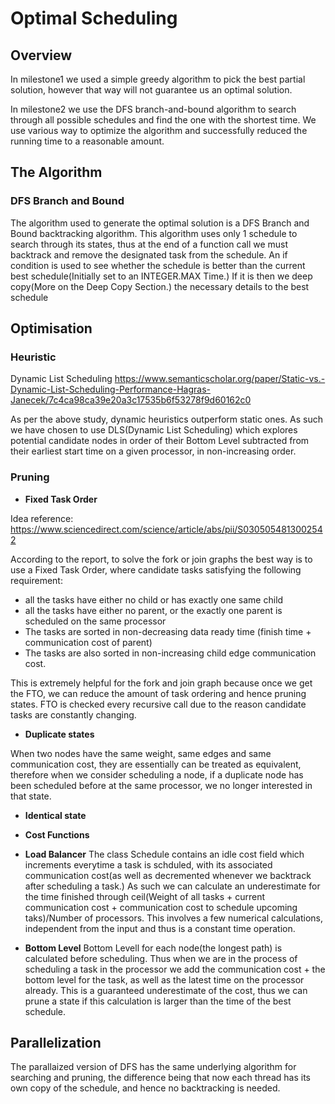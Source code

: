# Optimal Scheduling

## Overview

In milestone1 we used a simple greedy algorithm to pick the best partial solution, however that way will not guarantee
 us an optimal solution.

In milestone2 we use the DFS branch-and-bound algorithm to search through all possible
schedules and find the one with the shortest time.
We use various way to optimize the algorithm and successfully reduced the running time
to a reasonable amount.

## The Algorithm

### DFS Branch and Bound
The algorithm used to generate the optimal solution is a DFS Branch and Bound backtracking algorithm. This algorithm uses only 1 schedule to search through its states, thus at the end of a function call we must backtrack and remove the designated task from the schedule. An if condition is used to see whether the schedule is better than the current best schedule(Initially set to an INTEGER.MAX Time.) If it is then we deep copy(More on the Deep Copy Section.) the necessary details to the best schedule

## Optimisation

### Heuristic

Dynamic List Scheduling
https://www.semanticscholar.org/paper/Static-vs.-Dynamic-List-Scheduling-Performance-Hagras-Janecek/7c4ca98ca39e20a3c17535b6f53278f9d60162c0

As per the above study, dynamic heuristics outperform static ones. As such we have chosen to use DLS(Dynamic List Scheduling) which explores potential candidate nodes in order of their Bottom Level subtracted from their earliest start time on a given processor, in non-increasing order.

### Pruning

- <b>Fixed Task Order</b>

Idea reference: https://www.sciencedirect.com/science/article/abs/pii/S0305054813002542

According to the report, to solve the fork or join graphs the best way is to use a Fixed Task Order,
where candidate tasks satisfying the following requirement:
   - all the tasks have either no child or has exactly one same child
   - all the tasks have either no parent, or the exactly one parent is scheduled on the same processor
   - The tasks are sorted in non-decreasing data ready time (finish time + communication cost of parent)
   - The tasks are also sorted in non-increasing child edge communication cost.
   
This is extremely helpful for the fork and join graph because once we get the FTO, we can reduce
the amount of task ordering and hence pruning states.
FTO is checked every recursive call due to the reason candidate tasks are constantly changing.

- <b>Duplicate states</b>

When two nodes have the same weight, same edges and same communication cost, they are essentially can be treated as
equivalent, therefore when we consider scheduling a node, if a duplicate node has been scheduled before at the same processor,
we no longer interested in that state.

- <b>Identical state</b>

- <b>Cost Functions</b>

- <b>Load Balancer</b>
The class Schedule contains an idle cost field which increments everytime a task is schduled, with its associated communication cost(as well as decremented whenever we backtrack after scheduling a task.) As such we can calculate an underestimate for the time finished through ceil(Weight of all tasks + current communication cost + communication cost to schedule upcoming taks)/Number of processors. This involves a few numerical calculations, independent from the input and thus is a constant time operation.

- <b>Bottom Level</b>
Bottom Levell for each node(the longest path) is calculated before scheduling. Thus when we are in the process of scheduling a task in the processor we add the communication cost + the bottom level for the task, as well as the latest time on the processor already. This is a guaranteed underestimate of the cost, thus we can prune a state if this calculation is larger than the time of the best schedule.

## Parallelization
The parallaized version of DFS has the same underlying algorithm for searching and pruning, the difference being that now each thread has its own copy of the schedule, and hence no backtracking is needed.
